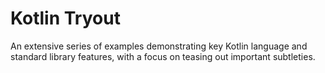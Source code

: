 Kotlin Tryout
=============

An extensive series of examples demonstrating key Kotlin language and standard library features, with a focus on teasing out important subtleties.
